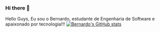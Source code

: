 ### Hi there 👋

<!--
**becastellani/becastellani** is a ✨ _special_ ✨ repository because its `README.md` (this file) appears on your GitHub profile.

Here are some ideas to get you started:

- 🔭 I’m currently working on ...
- 🌱 I’m currently learning ...
- 👯 I’m looking to collaborate on ...
- 🤔 I’m looking for help with ...
- 💬 Ask me about ...
- 📫 How to reach me: ...
- 😄 Pronouns: ...
- ⚡ Fun fact: ...
-->

Hello Guys, Eu sou o Bernardo, estudante de Engenharia de Software e apaixonado por tecnologia!!!
[![Bernardo's GitHub stats](https://github-readme-stats.vercel.app/api?username=becastellani)](https://github.com/anuraghazra/github-readme-stats)
